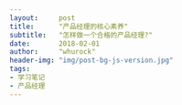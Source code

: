 ```yaml
---
layout:     post
title:      "产品经理的核心素养"
subtitle:   "怎样做一个合格的产品经理?"
date:       2018-02-01
author:     "whurock"
header-img: "img/post-bg-js-version.jpg"
tags:
- 学习笔记
- 产品经理
---
```

